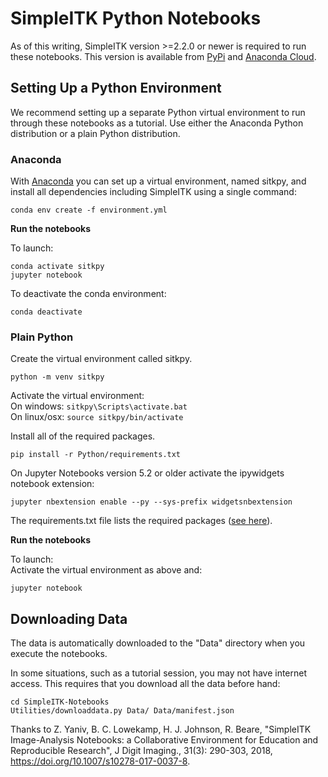 # SimpleITK Python Notebooks

As of this writing, SimpleITK version >=2.2.0 or newer is required to run these notebooks. This version is available from [PyPi](https://pypi.python.org/pypi/SimpleITK) and [Anaconda Cloud](https://anaconda.org/simpleitk/simpleitk).

## Setting Up a Python Environment

We recommend setting up a separate Python virtual environment to run through these notebooks as a tutorial. Use either the Anaconda Python distribution or a plain Python distribution.

### Anaconda
With [Anaconda](https://www.continuum.io/) you can set up a virtual environment, named sitkpy, and install all dependencies including SimpleITK using a single command:
```
conda env create -f environment.yml
```
**Run the notebooks**

To launch:
```
conda activate sitkpy
jupyter notebook
```

To deactivate the conda environment:
```
conda deactivate
````

### Plain Python

Create the virtual environment called sitkpy.
```
python -m venv sitkpy
```

Activate the virtual environment:  
On windows: ```sitkpy\Scripts\activate.bat```  
On linux/osx: ```source sitkpy/bin/activate```

Install all of the required packages.
```
pip install -r Python/requirements.txt
```

On Jupyter Notebooks version 5.2 or older activate the ipywidgets notebook extension:
```
jupyter nbextension enable --py --sys-prefix widgetsnbextension
```

The requirements.txt file lists the required packages ([see here](requirements.txt)).

**Run the notebooks**

To launch:  
Activate the virtual environment as above and:
```
jupyter notebook
```

## Downloading Data

The data is automatically downloaded to the "Data" directory when you execute the notebooks.

In some situations, such as a tutorial session, you may not have internet access. This requires that you download all the data before hand:
```
cd SimpleITK-Notebooks
Utilities/downloaddata.py Data/ Data/manifest.json
```
Thanks to
Z. Yaniv, B. C. Lowekamp, H. J. Johnson, R. Beare, "SimpleITK Image-Analysis Notebooks: a Collaborative Environment for Education and Reproducible Research", J Digit Imaging., 31(3): 290-303, 2018, https://doi.org/10.1007/s10278-017-0037-8.
